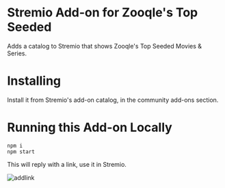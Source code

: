 # Stremio Add-on for Zooqle's Top Seeded

Adds a catalog to Stremio that shows Zooqle's Top Seeded Movies & Series.

# Installing

Install it from Stremio's add-on catalog, in the community add-ons section.

# Running this Add-on Locally

```
npm i
npm start
```

This will reply with a link, use it in Stremio.

![addlink](https://user-images.githubusercontent.com/1777923/43146711-65a33ccc-8f6a-11e8-978e-4c69640e63e3.png)

